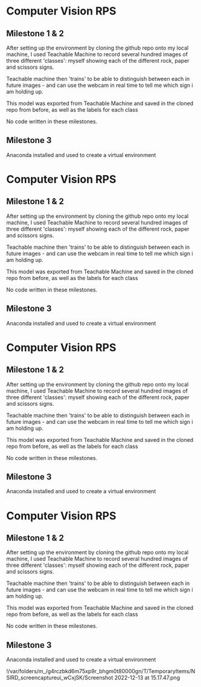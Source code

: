 # Computer Vision RPS
## Milestone 1 & 2
After setting up the environment by cloning the github repo onto my local machine, I used Teachable Machine to record several hundred images of three different 'classes': myself showing each of the different rock, paper and scissors signs.

Teachable machine then 'trains' to be able to distinguish between each in future images - and can use the webcam in real time to tell me which sign i am holding up.

This model was exported from Teachable Machine and saved in the cloned repo from before, as well as the labels for each class

No code written in these milestones.

## Milestone 3
Anaconda installed and used to create a virtual environment

# Computer Vision RPS
## Milestone 1 & 2
After setting up the environment by cloning the github repo onto my local machine, I used Teachable Machine to record several hundred images of three different 'classes': myself showing each of the different rock, paper and scissors signs.

Teachable machine then 'trains' to be able to distinguish between each in future images - and can use the webcam in real time to tell me which sign i am holding up.

This model was exported from Teachable Machine and saved in the cloned repo from before, as well as the labels for each class

No code written in these milestones.

## Milestone 3
Anaconda installed and used to create a virtual environment

# Computer Vision RPS
## Milestone 1 & 2
After setting up the environment by cloning the github repo onto my local machine, I used Teachable Machine to record several hundred images of three different 'classes': myself showing each of the different rock, paper and scissors signs.

Teachable machine then 'trains' to be able to distinguish between each in future images - and can use the webcam in real time to tell me which sign i am holding up.

This model was exported from Teachable Machine and saved in the cloned repo from before, as well as the labels for each class

No code written in these milestones.

## Milestone 3
Anaconda installed and used to create a virtual environment

# Computer Vision RPS
## Milestone 1 & 2
After setting up the environment by cloning the github repo onto my local machine, I used Teachable Machine to record several hundred images of three different 'classes': myself showing each of the different rock, paper and scissors signs.

Teachable machine then 'trains' to be able to distinguish between each in future images - and can use the webcam in real time to tell me which sign i am holding up.

This model was exported from Teachable Machine and saved in the cloned repo from before, as well as the labels for each class

No code written in these milestones.

## Milestone 3
Anaconda installed and used to create a virtual environment

!/var/folders/m_/g4rczbkd6m75xp9r_bhgm0t80000gn/T/TemporaryItems/NSIRD_screencaptureui_wCxjSK/Screenshot 2022-12-13 at 15.17.47.png